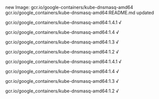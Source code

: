 new Image: gcr.io/google-containers/kube-dnsmasq-amd64
gcr.io/google_containers/kube-dnsmasq-amd64:README.md updated 

gcr.io/google_containers/kube-dnsmasq-amd64:1.4.1 √

gcr.io/google_containers/kube-dnsmasq-amd64:1.4 √

gcr.io/google_containers/kube-dnsmasq-amd64:1.3 √

gcr.io/google_containers/kube-dnsmasq-amd64:1.2 √

gcr.io/google_containers/kube-dnsmasq-amd64:1.4.1 √

gcr.io/google_containers/kube-dnsmasq-amd64:1.4 √

gcr.io/google_containers/kube-dnsmasq-amd64:1.3 √

gcr.io/google_containers/kube-dnsmasq-amd64:1.2 √

